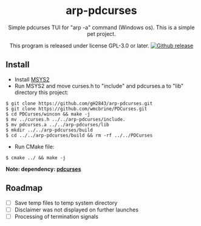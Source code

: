 <h1 align="center">arp-pdcurses</h1>
<p align="center">
Simple pdcurses TUI for "arp -a" command (Windows os). This is a simple pet project.
</p>
<p align="center">
This program is released under license GPL-3.0 or later.
  <a href="https://GitHub.com/gH2843/arp-pdcurses/releases/">
    <img alt="Github release" src="https://img.shields.io/github/release/gH2843/arp-pdcurses.svg">
  </a>
</p>

## Install
- Install [MSYS2](https://www.mingw-w64.org/downloads/)
- Run MSYS2 and move curses.h to "include" and pdcurses.a to "lib" directory this project:
```console
$ git clone https://github.com/gH2843/arp-pdcurses.git
$ git clone https://github.com/wmcbrine/PDCurses.git
$ cd PDCurses/wincon && make -j
$ mv ../curses.h ../../arp-pdcurses/include.
$ mv pdcurses.a ../../arp-pdcurses/lib
$ mkdir ../../arp-pdcurses/build
$ cd ../../arp-pdcurses/build && rm -rf ../../PDCurses
```
- Run CMake file:
```console
$ cmake ../ && make -j
```
**Note: dependency: [pdcurses](https://github.com/wmcbrine/PDCurses)**
## Roadmap
- [ ] Save temp files to temp system directory
- [ ] Disclaimer was not displayed on further launches
- [ ] Processing of termination signals